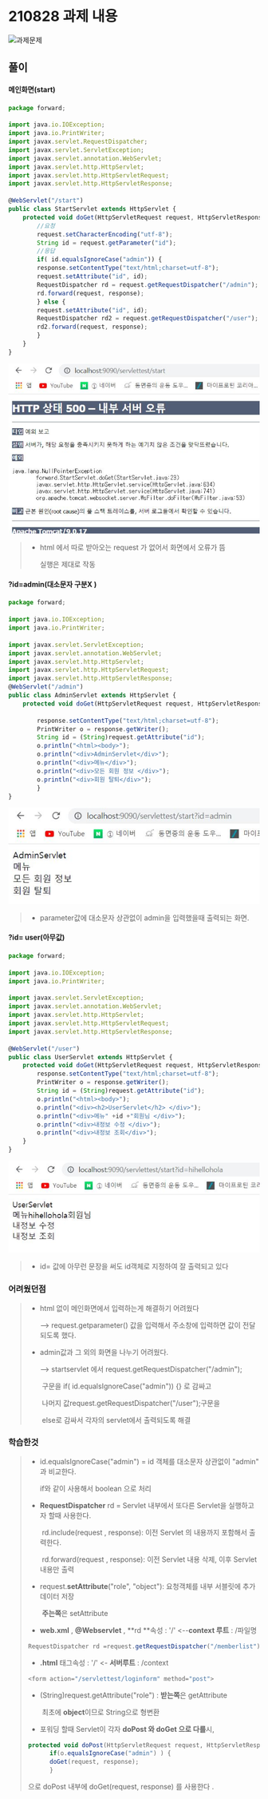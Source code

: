 # 210828 과제 내용

![과제문제](../assets/images/과제문제.jpg) 



## 풀이

#### 메인화면(start)

```javascript
package forward;

import java.io.IOException;
import java.io.PrintWriter;
import javax.servlet.RequestDispatcher;
import javax.servlet.ServletException;
import javax.servlet.annotation.WebServlet;
import javax.servlet.http.HttpServlet;
import javax.servlet.http.HttpServletRequest;
import javax.servlet.http.HttpServletResponse;

@WebServlet("/start")
public class StartServlet extends HttpServlet {
	protected void doGet(HttpServletRequest request, HttpServletResponse response) throws ServletException, IOException {
		//요청
        request.setCharacterEncoding("utf-8");
		String id = request.getParameter("id");
        //응답
		if( id.equalsIgnoreCase("admin")) {
		response.setContentType("text/html;charset=utf-8");
		request.setAttribute("id", id);
		RequestDispatcher rd = request.getRequestDispatcher("/admin");
		rd.forward(request, response);
		} else {
		request.setAttribute("id", id);
		RequestDispatcher rd2 = request.getRequestDispatcher("/user");
		rd2.forward(request, response);
		}
	}
}

```

![start](./assets/images/start.jpg)



> * html 에서 따로 받아오는 request 가 없어서 화면에서 오류가 뜸
>
>   실행은 제대로 작동

#### ?id=admin(대소문자 구분X )

```javascript
package forward;

import java.io.IOException;
import java.io.PrintWriter;

import javax.servlet.ServletException;
import javax.servlet.annotation.WebServlet;
import javax.servlet.http.HttpServlet;
import javax.servlet.http.HttpServletRequest;
import javax.servlet.http.HttpServletResponse;
@WebServlet("/admin")
public class AdminServlet extends HttpServlet {
	protected void doGet(HttpServletRequest request, HttpServletResponse response) throws ServletException, IOException {
		
		response.setContentType("text/html;charset=utf-8");
		PrintWriter o = response.getWriter();
		String id = (String)request.getAttribute("id");		
		o.println("<html><body>");
		o.println("<div>AdminServlet</div>");
		o.println("<div>메뉴</div>");
		o.println("<div>모든 회원 정보 </div>");
		o.println("<div>회원 탈퇴</div>");
		}
}

```

![admin](./assets/images/admin.jpg)

> * parameter값에 대소문자 상관없이 admin을 입력했을때 출력되는 화면.



#### ?id= user(아무값)

```javascript
package forward;

import java.io.IOException;
import java.io.PrintWriter;

import javax.servlet.ServletException;
import javax.servlet.annotation.WebServlet;
import javax.servlet.http.HttpServlet;
import javax.servlet.http.HttpServletRequest;
import javax.servlet.http.HttpServletResponse;

@WebServlet("/user")
public class UserServlet extends HttpServlet {
	protected void doGet(HttpServletRequest request, HttpServletResponse response) throws ServletException, IOException {
		response.setContentType("text/html;charset=utf-8");
		PrintWriter o = response.getWriter();
		String id = (String)request.getAttribute("id");
		o.println("<html><body>");
		o.println("<div><h2>UserServlet</h2> </div>");
		o.println("<div>메뉴" +id +"회원님 </div>");
		o.println("<div>내정보 수정 </div>");
		o.println("<div>내정보 조회</div>");
	}
}

```

![user](./assets/images/user.jpg)

> * id= 값에 아무런 문장을 써도 id객체로 지정하여 잘 출력되고 있다



### 어려웠던점

> * html 없이 메인화면에서 입력하는게 해결하기 어려웠다
>
>   --> request.getparameter() 값을 입력해서 주소창에 입력하면 값이 전달되도록 했다.
>
> * admin값과 그 외의 화면을 나누기 어려웠다.
>
>    --> startservlet 에서 request.getRequestDispatcher("/admin"); 
>
>   ​       구문을 if( id.equalsIgnoreCase("admin")) {} 로 감싸고 
>
>   ​		나머지 값request.getRequestDispatcher("/user");구문을 
>
>   ​         else로  감싸서 각자의 servlet에서 출력되도록 해결

### 학습한것

> * id.equalsIgnoreCase("admin") =  id 객체를  대소문자 상관없이 "admin" 과 비교한다. 
>
>   if와 같이 사용해서 boolean 으로 처리
>
> * **RequestDispatcher** rd = Servlet 내부에서 또다른 Servlet을 실행하고자 할때 사용한다.
>
>   ​									rd.include(request , response): 이전 Servlet 의 내용까지 포함해서 출력한다.
>
>   ​								rd.forward(request , response): 이전 Servlet 내용 삭제, 이후 Servlet내용만 출력
>
> * request.**setAttribute**("role", "object"):  요청객체를 내부 서블릿에 추가 데이터 저장  
>
>   ​																		**주는쪽**은 setAttribute
>
> * **web.xml** , **@Webservlet** , **rd **속성 : '/' <--**context 루트** : /파일명
>
> ```javascript
> RequestDispatcher rd =request.getRequestDispatcher("/memberlist");
> ```
>
> * **.html** 태그속성 : '/' <- **서버루트** : /context
>
> ```javascript
> <form action="/servlettest/loginform" method="post">
> ```
>
> 
>
> * (String)request.getAttribute("role") : **받는쪽**은 getAttribute
>
>   ​																 최초에 **object**이므로 String으로 형변환
>
> * 포워딩 할때 Servlet이 각자 **doPost 와 doGet 으로 다를**시,
>
> ```javascript
> protected void doPost(HttpServletRequest request, HttpServletResponse response) throws ServletException, IOException {
> 		if(o.equalsIgnoreCase("admin") ) {
> 		doGet(request, response);
> 		}
> ```
>
> 으로 doPost 내부에 doGet(request, response) 를 사용한다 .
>
> 

